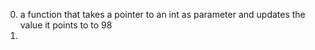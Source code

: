 0. a function that takes a pointer to an int as parameter and updates the value it points to to 98
1. 
